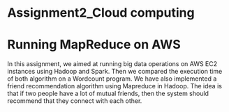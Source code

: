 # Assignment2_Cloud computing
# Running MapReduce on AWS
In this assignment, we aimed at running big data operations on AWS EC2 instances using  Hadoop and Spark.
Then we compared the execution time of both algorithm on a Wordcount program.
We have also implemented a friend recommendation algorithm using Mapreduce in Hadoop. The idea is that if two people have a lot of mutual friends, then the system should recommend that they connect with each other.
